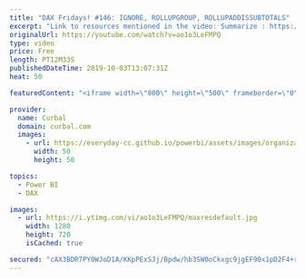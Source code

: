 ```yaml
---
title: "DAX Fridays! #146: IGNORE, ROLLUPGROUP, ROLLUPADDISSUBTOTALS"
excerpt: "Link to resources mentioned in the video: Summarize : https://www.youtube.com/watch?v=-Ola264bKXk Addcolumns+summarize : https://www.youtube.com/watch?v=hoIsIsa6b4M Summarize + rollupgroup: https://www.youtube.com/watch?v=V0lLgLVL1xg Summarizecolumns:  https://www.youtube.com/watch?v=IdMsKbHfyn4  Get"
originalUrl: https://youtube.com/watch?v=ao1o3LeFMPQ
type: video
price: Free
length: PT12M33S
publishedDateTime: 2019-10-03T13:07:31Z
heat: 50

featuredContent: "<iframe width=\"800\" height=\"500\" frameborder=\"0\" src=\"https://www.youtube.com/embed/ao1o3LeFMPQ\" allow=\"accelerometer; autoplay; encrypted-media; gyroscope; picture-in-picture\" allowfullscreen></iframe>"

provider:
  name: Curbal
  domain: curbal.com
  images:
    - url: https://everyday-cc.github.io/powerbi/assets/images/organizations/curbal.com-50x50.jpg
      width: 50
      height: 50

topics:
  - Power BI
  - DAX

images:
  - url: https://i.ytimg.com/vi/ao1o3LeFMPQ/maxresdefault.jpg
    width: 1280
    height: 720
    isCached: true

secured: "cAX3BDR7PY0WJoD1A/KKpPExSJj/Bpdw/hb3SW0oCkxgc9jgEF90x1pD2F4+rpGLnyBb+k2bZqZOpZEP+XTH5r2SrbFlH0DG/9Ax6mSSVVWMomDmkLHWF6/DRAQezdb3yLHNgQwUkkeKjCvS9QlZa1JdqZAsHCHm5LfQVk4BCv1oxtMxbnIhVP6sLIyS6GnZF6pq/9ueFYPNcpt/RMWtpCrq2zYKSx/a4EC8hPeo6PNOmgiVZ2W442NRzOo/mwypakp6Z0s2/Iu9p6LxM3asyvHcNF52+0zjTHXpCvPAfvAZSLGL17aW+sI+0tPsppPErEWsoXbMGfy4Mv+6WmAqbFZVifGxa1K4zlu0LCsGupVTqbrRP0Yfsv8J5vhowM4tqemc2HL/yvvqtTWBNjAO95whBE10IopT9/D7aoQhmjg=;lySFJ+5NQvHKR60V842y9g=="
---
```


